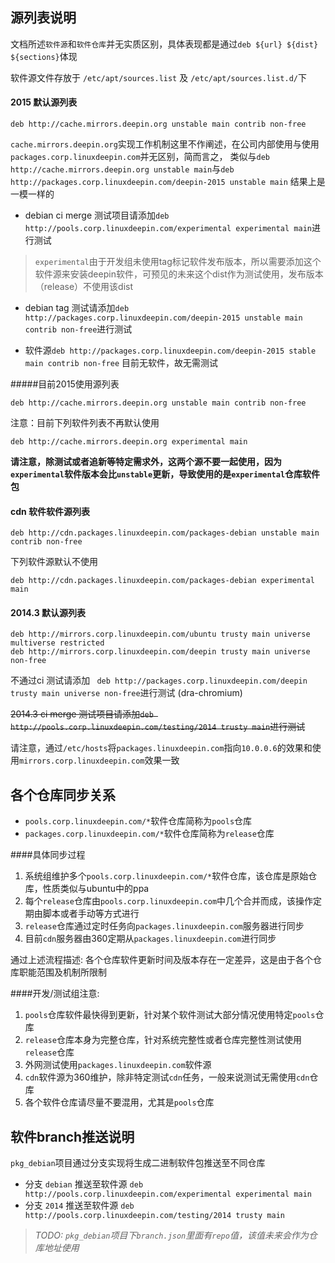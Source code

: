 <!--Meta
category:系统开发
title:源列表测试说明
DO NOT Delete Meta Above -->

## 源列表说明
文档所述`软件源`和`软件仓库`并无实质区别，具体表现都是通过`deb ${url} ${dist} ${sections}`体现

软件源文件存放于 `/etc/apt/sources.list` 及 `/etc/apt/sources.list.d/`下

#### 2015 默认源列表
```
deb http://cache.mirrors.deepin.org unstable main contrib non-free
```
`cache.mirrors.deepin.org`实现工作机制这里不作阐述，在公司内部使用与使用`packages.corp.linuxdeepin.com`并无区别，简而言之， 类似与`deb http://cache.mirrors.deepin.org unstable main`与`deb http://packages.corp.linuxdeepin.com/deepin-2015 unstable main` 结果上是一模一样的

* debian ci merge 测试项目请添加` deb http://pools.corp.linuxdeepin.com/experimental experimental main `进行测试
> `experimental`由于开发组未使用tag标记软件发布版本，所以需要添加这个软件源来安装deepin软件，可预见的未来这个dist作为测试使用，发布版本（release）不使用该dist

* debian tag 测试请添加` deb http://packages.corp.linuxdeepin.com/deepin-2015 unstable main contrib non-free `进行测试

* 软件源` deb http://packages.corp.linuxdeepin.com/deepin-2015 stable main contrib non-free ` 目前无软件，故无需测试

#####目前2015使用源列表
```
deb http://cache.mirrors.deepin.org unstable main contrib non-free
```

注意：目前下列软件列表不再默认使用
```
deb http://cache.mirrors.deepin.org experimental main 
```
 

**请注意，除测试或者追新等特定需求外，这两个源不要一起使用，因为`experimental`软件版本会比`unstable`更新，导致使用的是`experimental`仓库软件包**

#### cdn 软件软件源列表

```
deb http://cdn.packages.linuxdeepin.com/packages-debian unstable main contrib non-free
```

下列软件源默认不使用
```
deb http://cdn.packages.linuxdeepin.com/packages-debian experimental main 
```

#### 2014.3 默认源列表

```
deb http://mirrors.corp.linuxdeepin.com/ubuntu trusty main universe multiverse restricted
deb http://mirrors.corp.linuxdeepin.com/deepin trusty main universe non-free
```

不通过ci 测试请添加 ` deb http://packages.corp.linuxdeepin.com/deepin trusty main universe non-free`进行测试 (dra-chromium)

~~2014.3 ci merge 测试项目请添加` deb http://pools.corp.linuxdeepin.com/testing/2014 trusty main `进行测试~~

请注意，通过`/etc/hosts`将`packages.linuxdeepin.com`指向`10.0.0.6`的效果和使用`mirrors.corp.linuxdeepin.com`效果一致


## 各个仓库同步关系
* `pools.corp.linuxdeepin.com/*`软件仓库简称为`pools`仓库
* `packages.corp.linuxdeepin.com/*`软件仓库简称为`release`仓库

####具体同步过程
1. 系统组维护多个`pools.corp.linuxdeepin.com/*`软件仓库，该仓库是原始仓库，性质类似与ubuntu中的ppa
2. 每个`release`仓库由`pools.corp.linuxdeepin.com`中几个合并而成，该操作定期由脚本或者手动等方式进行
3. `release`仓库通过定时任务向`packages.linuxdeepin.com`服务器进行同步
4. 目前`cdn`服务器由360定期从`packages.linuxdeepin.com`进行同步

通过上述流程描述:
各个仓库软件更新时间及版本存在一定差异，这是由于各个仓库职能范围及机制所限制

####开发/测试组注意:
1. `pools`仓库软件最快得到更新，针对某个软件测试大部分情况使用特定`pools`仓库
2. `release`仓库本身为完整仓库，针对系统完整性或者仓库完整性测试使用`release`仓库
3. 外网测试使用`packages.linuxdeepin.com`软件源
4. `cdn`软件源为360维护，除非特定测试`cdn`任务，一般来说测试无需使用`cdn`仓库
5. 各个软件仓库请尽量不要混用，尤其是`pools`仓库

## 软件branch推送说明

`pkg_debian`项目通过分支实现将生成二进制软件包推送至不同仓库

* 分支 `debian` 推送至软件源 ` deb http://pools.corp.linuxdeepin.com/experimental experimental main `
* 分支 `2014` 推送至软件源 ` deb http://pools.corp.linuxdeepin.com/testing/2014 trusty main `

>*TODO: `pkg_debian`项目下`branch.json`里面有`repo`值，该值未来会作为仓库地址使用*

